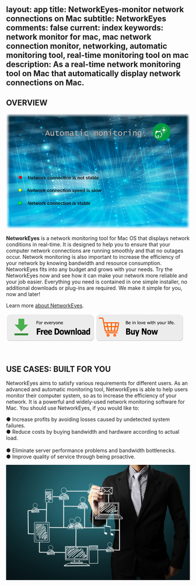 layout: app
title: NetworkEyes-monitor network connections on Mac
subtitle: NetworkEyes
comments: false
current: index
keywords: network monitor for mac, mac network connection monitor, networking, automatic monitoring tool, real-time monitoring tool on mac
description: As a real-time network monitoring tool on Mac that automatically display network connections on Mac.
---

## OVERVIEW

![](./images/screens/networkeyes_800x500.jpg)

**NetworkEyes** is a network monitoring tool for Mac OS that displays network conditions in real-time. It is designed to help you to ensure that your computer network connections are running smoothly and that no outages occur. Network monitoring is also important to increase the efficiency of your network by knowing bandwidth and resource consumption. NetworkEyes fits into any budget and grows with your needs. Try the NetworkEyes now and see how it can make your network more reliable and your job easier. Everything you need is contained in one simple installer, no additional downloads or plug-ins are required. We make it simple for you, now and later!

Learn more [about NetworkEyes](./features.html).

[![](../../../asset/images/free-download.png)](./download.html) [![](../../../asset/images/buy-now.png)](./buy.html)

<!-- ![](./images/screens/s2_953x525.png) -->


<br>

## USE CASES: BUILT FOR YOU
 NetworkEyes aims to satisfy various requirements for different users. As an advanced and automatic monitoring tool, NetworkEyes is able to help users monitor their computer system, so as to increase the efficiency of your network. It is a powerful and widely-used network monitoring software for Mac. You should use NetworkEyes, if you would like to:  

● Increase profits by avoiding losses caused by undetected system failures.
<br>
● Reduce costs by buying bandwidth and hardware according to actual load.                                          
<br>
● Eliminate server performance problems and bandwidth bottlenecks.
<br>
● Improve quality of service through being proactive.
<br>

![](./images/screens/networkeyes_1440x900.jpg)